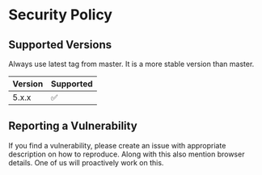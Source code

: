 # Security Policy

## Supported Versions

Always use latest tag from master. It is a more stable version than master.

| Version | Supported          |
| ------- | ------------------ |
| 5.x.x   | :white_check_mark: |


## Reporting a Vulnerability

If you find a vulnerability, please create an issue with appropriate description on how to reproduce. Along with this also mention browser details.
One of us will proactively work on this.
